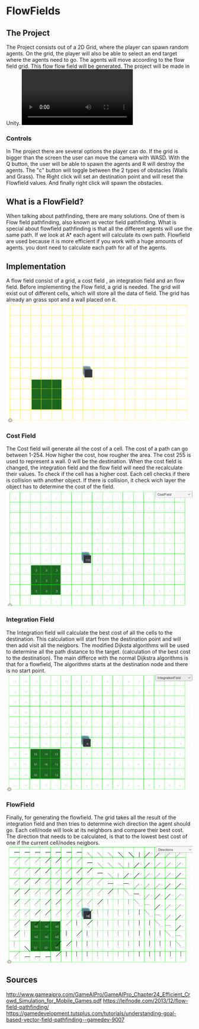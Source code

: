 # FlowFields
## The Project
The Project consists out of a 2D Grid, where the player can spawn random agents. On the grid, the player will also be able to select an end target where the agents need to go. The agents will move according to the flow field grid. This flow flow field will be generated. The project will be made in Unity. 
![Project](Images/Movement.mp4)

### Controls
In The project there are several options the player can do. If the grid is bigger than the screen the user can move the camera with WASD. With the Q button, the user will be able to spawn the agents and R will destroy the agents. The "c" button will  toggle between the 2 types of obstacles (Walls and Grass). The Right click will set an destination point and will reset the Flowfield values. And finally right click will spawn the obstacles.

## What is a FlowField?
When talking about pathfinding, there are many solutions. One of them is Flow field pathfinding, also known as vector field pathfinding. What is special about flowfield pathfinding is that all the different agents will use the same path. If we look at A* each agent will calculate its own path. Flowfield are used because it is more efficient if you work with a huge amounts of agents. you dont need to calculate each path for all of the agents. 

## Implementation
A flow field consist of a grid, a cost field , an integration field and an flow field.
Before implementing the Flow field, a grid is needed. The grid will exist out of different cells, which will store all the data of field. The grid has already an grass spot and a wall placed on it.
![Grid](Images/MainGrid.png)

### Cost Field
The Cost field will generate all the cost of a cell. The cost of a path can go between 1-254. How higher the cost, how rougher the area. The cost 255 is used to represent a wall. 0 will be the destination. When the cost field is changed, the integration field and the flow field will need the recalculate their values. To check if the cell has a higher cost. Each cell checks if there is collision with another object. If there is collision, it check wich layer the object has to determine the cost of the field.
![Grid](Images/CostField.png)

### Integration Field
The Integration field will calculate the best cost of all the cells to the destination. This calculation will start from the destination point and will then add visit all the neigbors. The modified Dijksta algorithms will be used to determine all the path distance to the target. (calculation of the best cost to the destination). The main differce with the normal Dijkstra algorithms is that for a flowfield, The algorithms starts at the destination node and there is no start point.
![Grid](Images/IntegrationField.png)

### FlowField
Finally, for generating the flowfield. The grid takes all the result of the integration field and then tries to determine wich direction the agent should go. Each cell/node will look at its neighbors and compare their best cost. The direction that needs to be calculated, is that to the lowest best cost of one if the current cell/nodes neigbors.
![Grid](Images/FlowField.png)

## Sources
http://www.gameaipro.com/GameAIPro/GameAIPro_Chapter24_Efficient_Crowd_Simulation_for_Mobile_Games.pdf
https://leifnode.com/2013/12/flow-field-pathfinding/
https://gamedevelopment.tutsplus.com/tutorials/understanding-goal-based-vector-field-pathfinding--gamedev-9007
